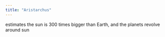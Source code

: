 ```yaml
---
title: "Aristarchus"
---
```

estimates the sun is 300 times bigger than Earth, and the planets revolve around sun

